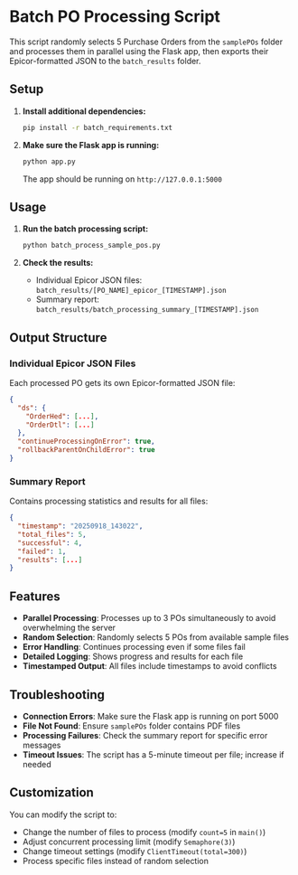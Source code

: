 # Batch PO Processing Script

This script randomly selects 5 Purchase Orders from the `samplePOs` folder and processes them in parallel using the Flask app, then exports their Epicor-formatted JSON to the `batch_results` folder.

## Setup

1. **Install additional dependencies:**
   ```bash
   pip install -r batch_requirements.txt
   ```

2. **Make sure the Flask app is running:**
   ```bash
   python app.py
   ```
   The app should be running on `http://127.0.0.1:5000`

## Usage

1. **Run the batch processing script:**
   ```bash
   python batch_process_sample_pos.py
   ```

2. **Check the results:**
   - Individual Epicor JSON files: `batch_results/[PO_NAME]_epicor_[TIMESTAMP].json`
   - Summary report: `batch_results/batch_processing_summary_[TIMESTAMP].json`

## Output Structure

### Individual Epicor JSON Files
Each processed PO gets its own Epicor-formatted JSON file:
```json
{
  "ds": {
    "OrderHed": [...],
    "OrderDtl": [...]
  },
  "continueProcessingOnError": true,
  "rollbackParentOnChildError": true
}
```

### Summary Report
Contains processing statistics and results for all files:
```json
{
  "timestamp": "20250918_143022",
  "total_files": 5,
  "successful": 4,
  "failed": 1,
  "results": [...]
}
```

## Features

- **Parallel Processing**: Processes up to 3 POs simultaneously to avoid overwhelming the server
- **Random Selection**: Randomly selects 5 POs from available sample files
- **Error Handling**: Continues processing even if some files fail
- **Detailed Logging**: Shows progress and results for each file
- **Timestamped Output**: All files include timestamps to avoid conflicts

## Troubleshooting

- **Connection Errors**: Make sure the Flask app is running on port 5000
- **File Not Found**: Ensure `samplePOs` folder contains PDF files
- **Processing Failures**: Check the summary report for specific error messages
- **Timeout Issues**: The script has a 5-minute timeout per file; increase if needed

## Customization

You can modify the script to:
- Change the number of files to process (modify `count=5` in `main()`)
- Adjust concurrent processing limit (modify `Semaphore(3)`)
- Change timeout settings (modify `ClientTimeout(total=300)`)
- Process specific files instead of random selection
